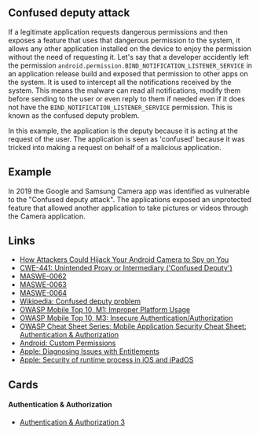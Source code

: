 ## Confused deputy attack

If a legitimate application requests dangerous permissions and then exposes a feature that uses that dangerous permission to the system, it allows any other application installed on the device to enjoy the permission without the need of requesting it. Let's say that a developer accidently left the permission `android.permission.BIND_NOTIFICATION_LISTENER_SERVICE` in an application release build and exposed that permission to other apps on the system. It is used to intercept all the notifications received by the system. This means the malware can read all notifications, modify them before sending to the user or even reply to them if needed even if it does not have the `BIND_NOTIFICATION_LISTENER_SERVICE` permission. This is known as the confused deputy problem.

In this example, the application is the deputy because it is acting at the request of the user. The application is seen as 'confused' because it was tricked into making a request on behalf of a malicious application.

## Example

In 2019 the Google and Samsung Camera app was identified as vulnerable to the "Confused deputy attack". The applications exposed an unprotected feature that allowed another application to take pictures or videos through the Camera application.

## Links

- [How Attackers Could Hijack Your Android Camera to Spy on You](https://checkmarx.com/blog/how-attackers-could-hijack-your-android-camera/)
- [CWE-441: Unintended Proxy or Intermediary ('Confused Deputy')](https://cwe.mitre.org/data/definitions/441.html)
- [MASWE-0062](https://mas.owasp.org/MASWE/MASVS-PLATFORM/MASWE-0062/)
- [MASWE-0063](https://mas.owasp.org/MASWE/MASVS-PLATFORM/MASWE-0063/)
- [MASWE-0064](https://mas.owasp.org/MASWE/MASVS-PLATFORM/MASWE-0064/)
- [Wikipedia: Confused deputy problem](https://en.wikipedia.org/wiki/Confused_deputy_problem)
- [OWASP Mobile Top 10, M1: Improper Platform Usage](https://owasp.org/www-project-mobile-top-10/2016-risks/m1-improper-platform-usage)
- [OWASP Mobile Top 10, M3: Insecure Authentication/Authorization](https://owasp.org/www-project-mobile-top-10/2023-risks/m3-insecure-authentication-authorization.html)
- [OWASP Cheat Sheet Series: Mobile Application Security Cheat Sheet: Authentication & Authorization](https://cheatsheetseries.owasp.org/cheatsheets/Mobile_Application_Security_Cheat_Sheet.html#authentication-authorization)
- [Android: Custom Permissions](https://developer.android.com/privacy-and-security/risks/custom-permissions)
- [Apple: Diagnosing Issues with Entitlements](https://developer.apple.com/documentation/bundleresources/entitlements/diagnosing_issues_with_entitlements)
- [Apple: Security of runtime process in iOS and iPadOS](https://help.apple.com/pdf/security/en_US/apple-platform-security-guide.pdf)

## Cards
#### Authentication & Authorization
- [Authentication & Authorization 3](/cards/AA3)